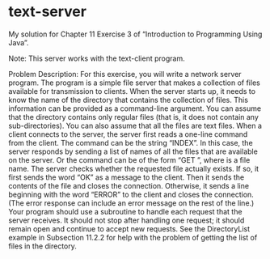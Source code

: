 # text-server
My solution for Chapter 11 Exercise 3 of “Introduction to Programming Using Java”.

Note: This server works with the text-client program.

Problem Description:
For this exercise, you will write a network server program. The program is a simple file
server that makes a collection of files available for transmission to clients. When the server
starts up, it needs to know the name of the directory that contains the collection of files.
This information can be provided as a command-line argument. You can assume that the
directory contains only regular files (that is, it does not contain any sub-directories). You
can also assume that all the files are text files.
When a client connects to the server, the server first reads a one-line command from
the client. The command can be the string “INDEX”. In this case, the server responds by
sending a list of names of all the files that are available on the server. Or the command can
be of the form “GET <filename>”, where <filename> is a file name. The server checks
whether the requested file actually exists. If so, it first sends the word “OK” as a message
to the client. Then it sends the contents of the file and closes the connection. Otherwise,
it sends a line beginning with the word “ERROR” to the client and closes the connection.
(The error response can include an error message on the rest of the line.)
Your program should use a subroutine to handle each request that the server receives.
It should not stop after handling one request; it should remain open and continue to
accept new requests. See the DirectoryList example in Subsection 11.2.2 for help with the
problem of getting the list of files in the directory.

